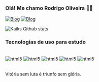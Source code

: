### Olá! Me chamo Rodrigo Oliveira ✌🏻


[![Blog](https://img.shields.io/badge/LinkedIn-0077B5?style=for-the-badge&logo=linkedin&logoColor=white)](www.linkedin.com/in/rodrigo-oliveira-740bb2201)
[![Blog](https://img.shields.io/badge/Instagram-E4405F?style=for-the-badge&logo=instagram&logoColor=white)](https://www.instagram.com/kaiksobreira07/)

![Kaiks Github stats](https://github-readme-stats.vercel.app/api?username=KaikS1&theme=radical)

### Tecnologias de uso para estudo

<div style="display: inline_block"><br/>
  <img align="center" alt="html5" src=https://img.shields.io/badge/HTML5-E34F26?style=for-the-badge&logo=html5&logoColor=white /> 
<img align="center" alt="html5" src=https://img.shields.io/badge/Python-14354C?style=for-the-badge&logo=python&logoColor=white /> 
<img align="center" alt="html5" src=https://img.shields.io/badge/Microsoft_Excel-217346?style=for-the-badge&logo=microsoft-excel&logoColor=white /> <img align="center" alt="html5" src=https://img.shields.io/badge/Microsoft_Word-2B579A?style=for-the-badge&logo=microsoft-word&logoColor=white/> 
<img align="center" alt="html5" src=https://img.shields.io/badge/Microsoft_PowerPoint-B7472A?style=for-the-badge&logo=microsoft-powerpoint&logoColor=white/> 
</div><br/>

Vitória sem luta é triunfo sem glória.
